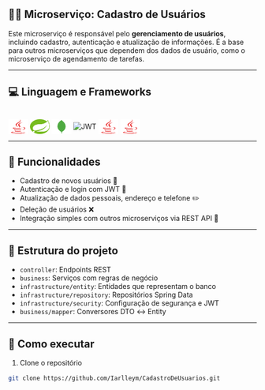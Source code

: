 ## 🧑‍💻 Microserviço: Cadastro de Usuários

Este microserviço é responsável pelo **gerenciamento de usuários**, incluindo cadastro, autenticação e atualização de informações. É a base para outros microserviços que dependem dos dados de usuário, como o microserviço de agendamento de tarefas.  

---

## 💻 Linguagem e Frameworks
<div style="display: inline_block"><br>
  <img align="center" alt="Java" height="30" width="40" src="https://raw.githubusercontent.com/devicons/devicon/master/icons/java/java-plain.svg">
  <img align="center" alt="Spring Boot" height="30" width="40" src="https://raw.githubusercontent.com/devicons/devicon/master/icons/spring/spring-original.svg">
  <img align="center" alt="MongoDB" height="30" width="40" src="https://raw.githubusercontent.com/devicons/devicon/master/icons/mongodb/mongodb-plain.svg">
  <img align="center" alt="JWT" height="30" width="40" src="https://raw.githubusercontent.com/devicons/devicon/master/icons/jsonwebtokens/jsonwebtokens-plain.svg">
  <img align="center" alt="MapStruct" height="30" width="40" src="https://raw.githubusercontent.com/devicons/devicon/master/icons/java/java-plain.svg">
  <img align="center" alt="Lombok" height="30" width="40" src="https://raw.githubusercontent.com/devicons/devicon/master/icons/java/java-plain.svg">
</div>

---

## 🔧 Funcionalidades
- Cadastro de novos usuários 📝  
- Autenticação e login com JWT 🔑  
- Atualização de dados pessoais, endereço e telefone ✏️  
- Deleção de usuários ❌  
- Integração simples com outros microserviços via REST API 🔗  

---

## 📂 Estrutura do projeto
- `controller`: Endpoints REST  
- `business`: Serviços com regras de negócio  
- `infrastructure/entity`: Entidades que representam o banco  
- `infrastructure/repository`: Repositórios Spring Data  
- `infrastructure/security`: Configuração de segurança e JWT  
- `business/mapper`: Conversores DTO ↔ Entity  

---

## 📌 Como executar
1. Clone o repositório  
```bash
git clone https://github.com/Iarlleym/CadastroDeUsuarios.git
